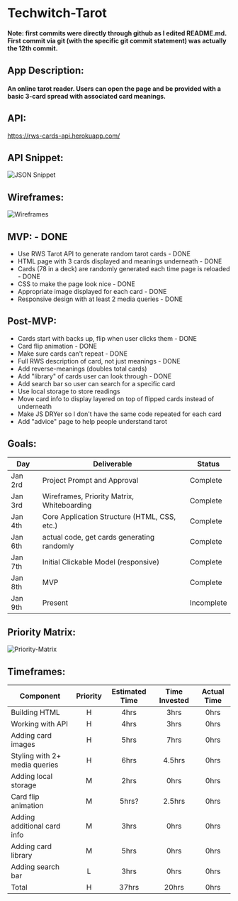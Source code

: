 # Techwitch-Tarot

#### Note: first commits were directly through github as I edited README.md. First commit via git (with the specific git commit statement) was actually the 12th commit.

## App Description:
#### An online tarot reader. Users can open the page and be provided with a basic 3-card spread with associated card meanings.

## API: 
<https://rws-cards-api.herokuapp.com/>

## API Snippet:
![JSON Snippet](https://res.cloudinary.com/dxvcs5ehh/image/upload/v1577993116/JSON_Snippet_kcufzx.jpg)

## Wireframes:
![Wireframes](https://res.cloudinary.com/dxvcs5ehh/image/upload/v1577992837/Wireframes_kyqvdt.jpg)

## MVP: - DONE
- Use RWS Tarot API to generate random tarot cards - DONE
- HTML page with 3 cards displayed and meanings underneath - DONE
- Cards (78 in a deck) are randomly generated each time page is reloaded - DONE
- CSS to make the page look nice - DONE
- Appropriate image displayed for each card - DONE
- Responsive design with at least 2 media queries - DONE

## Post-MVP:
- Cards start with backs up, flip when user clicks them - DONE
- Card flip animation - DONE
- Make sure cards can't repeat - DONE
- Full RWS description of card, not just meanings - DONE
- Add reverse-meanings (doubles total cards)
- Add "library" of cards user can look through - DONE
- Add search bar so user can search for a specific card
- Use local storage to store readings
- Move card info to display layered on top of flipped cards instead of underneath
- Make JS DRYer so I don't have the same code repeated for each card
- Add "advice" page to help people understand tarot

## Goals:
|  Day | Deliverable | Status
|---|---| ---|
|Jan 2rd| Project Prompt and Approval | Complete
|Jan 3rd| Wireframes, Priority Matrix, Whiteboarding | Complete
|Jan 4th| Core Application Structure (HTML, CSS, etc.) | Complete
|Jan 6th| actual code, get cards generating randomly | Complete
|Jan 7th| Initial Clickable Model (responsive)  | Complete
|Jan 8th| MVP | Complete
|Jan 9th| Present | Incomplete

## Priority Matrix:
![Priority-Matrix](https://res.cloudinary.com/dxvcs5ehh/image/upload/v1577992837/Priority_Matrix_bud7qp.jpg)

## Timeframes:
| Component | Priority | Estimated Time | Time Invested | Actual Time |
| --- | :---: |  :---: | :---: | :---: |
| Building HTML | H | 4hrs | 3hrs | 0hrs |
| Working with API | H | 4hrs | 3hrs | 0hrs |
| Adding card images | H | 5hrs | 7hrs | 0hrs |
| Styling with 2+ media queries | H | 6hrs | 4.5hrs | 0hrs |
| Adding local storage | M | 2hrs | 0hrs | 0hrs |
| Card flip animation | M | 5hrs? | 2.5hrs | 0hrs |
| Adding additional card info | M | 3hrs | 0hrs | 0hrs |
| Adding card library | M | 5hrs | 0hrs | 0hrs |
| Adding search bar | L | 3hrs | 0hrs | 0hrs |
| Total | H | 37hrs| 20hrs | 0hrs |

